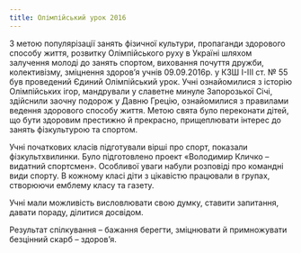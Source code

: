```yaml
---
title: Олімпійський урок 2016
---
```


З метою популярізації занять фізичної культури, пропаганди здорового способу життя, розвитку Олімпійського руху в Україні шляхом залучення молоді до занять спортом, виховання почуття дружби, колективізму, зміцнення здоров’я учнів 09.09.2016р. у КЗШ І-ІІІ ст. № 55 був проведений Єдиний Олімпійський урок. Учні ознайомилися з історію Олімпійських ігор, мандрували у славетне минуле Запорозької Січі, здійснили заочну подорож у Давню Грецію, ознайомилися з правилами ведення здорового способу життя. Метою свята було переконати дітей, що бути здоровим престижно й прекрасно, прищеплювати інтерес до занять фізкультурою та спортом.

Учні початкових класів підготували вірші про спорт, показали фізкультхвилинки. Було підготовлено проект «Володимир Кличко – видатний спортсмен». Особливої уваги набули розповіді про командні види спорту. В кожному класі діти з цікавістю працювали в групах, створюючи емблему класу та газету.

Учні мали можливість висловлювати свою думку, ставити запитання, давати пораду, ділитися досвідом.

Результат спілкування – бажання берегти, зміцнювати й примножувати безцінний скарб – здоров’я.

<slideshow id="_/72157670363935924" />
